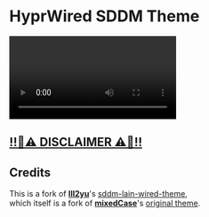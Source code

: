 # HyprWired SDDM Theme
![](./showcase.mp4)

## [‼️🚨⚠️ DISCLAIMER ⚠️🚨‼️](../../README.md)

## Credits
This is a fork of [**lll2yu**](https://github.com/lll2yu)'s [sddm-lain-wired-theme](https://github.com/lll2yu/sddm-lain-wired-theme),<br>
which itself is a fork of [**mixedCase**](https://gitlab.com/mixedCase)'s [original theme](https://gitlab.com/mixedCase/sddm-lain-wired-theme).